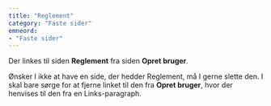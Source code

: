 ```yaml
---
title: "Reglement"
category: "Faste sider"
emneord:
- "Faste sider"
---
```


Der linkes til siden **Reglement** fra siden **Opret bruger**. 

Ønsker I ikke at have en side, der hedder Reglement, må I gerne slette den. I skal bare sørge for at fjerne linket til den fra **Opret bruger**, hvor der henvises til den fra en Links-paragraph.




